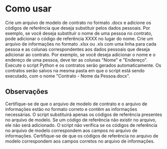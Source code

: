 # Como usar
Crie um arquivo de modelo de contrato no formato .docx e adicione os códigos de referência que deseja substituir pelos dados pessoais. Por exemplo, se você deseja substituir o nome de uma pessoa no contrato, pode adicionar o código de referência XXXX no lugar do nome.
Crie um arquivo de informações no formato .xlsx ou .xls com uma linha para cada pessoa e as colunas correspondentes aos dados pessoais que deseja adicionar ao contrato. Por exemplo, se você deseja adicionar o nome e o endereço de uma pessoa, deve ter as colunas "Nome" e "Endereço".
Execute o script Python e os contratos serão gerados automaticamente. Os contratos serão salvos na mesma pasta em que o script está sendo executado, com o nome "Contrato - Nome da Pessoa.docx".

## Observações
Certifique-se de que o arquivo de modelo de contrato e o arquivo de informações estão no formato correto e contêm as informações necessárias.
O script substituirá apenas os códigos de referência presentes no arquivo de modelo. Se um código de referência não existir no arquivo, ele não será adicionado.
O script não verifica se os códigos de referência no arquivo de modelo correspondem aos campos no arquivo de informações. Certifique-se de que os códigos de referência no arquivo de modelo correspondem aos campos corretos no arquivo de informações.
